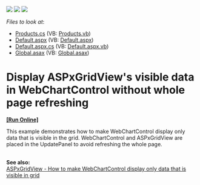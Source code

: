 <!-- default badges list -->
![](https://img.shields.io/endpoint?url=https://codecentral.devexpress.com/api/v1/VersionRange/128537272/17.1.5%2B)
[![](https://img.shields.io/badge/Open_in_DevExpress_Support_Center-FF7200?style=flat-square&logo=DevExpress&logoColor=white)](https://supportcenter.devexpress.com/ticket/details/T552552)
[![](https://img.shields.io/badge/📖_How_to_use_DevExpress_Examples-e9f6fc?style=flat-square)](https://docs.devexpress.com/GeneralInformation/403183)
<!-- default badges end -->
<!-- default file list -->
*Files to look at*:

* [Products.cs](./CS/App_Code/Products.cs) (VB: [Products.vb](./VB/App_Code/Products.vb))
* [Default.aspx](./CS/Default.aspx) (VB: [Default.aspx](./VB/Default.aspx))
* [Default.aspx.cs](./CS/Default.aspx.cs) (VB: [Default.aspx.vb](./VB/Default.aspx.vb))
* [Global.asax](./CS/Global.asax) (VB: [Global.asax](./VB/Global.asax))
<!-- default file list end -->
# Display ASPxGridView's visible data in WebChartControl without whole page refreshing
<!-- run online -->
**[[Run Online]](https://codecentral.devexpress.com/t552552/)**
<!-- run online end -->


<p>This example demonstrates how to make WebChartControl display only data that is visible in the grid. WebChartControl and ASPxGridView are placed in the UpdatePanel to avoid refreshing the whole page. </p>
<br><strong>See also:</strong> <br><a href="https://www.devexpress.com/Support/Center/Example/Details/T177863/aspxgridview-how-to-make-webchartcontrol-display-only-data-that-is-visible-in-grid">ASPxGridView - How to make WebChartControl display only data that is visible in grid</a>

<br/>


